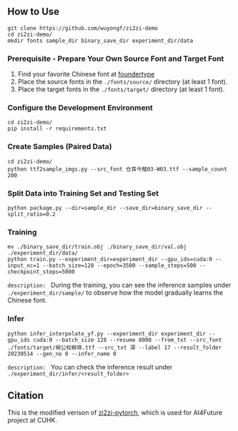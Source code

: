 ## How to Use

```
git clone https://github.com/wuyongf/zi2zi-demo
cd zi2zi-demo/
mkdir fonts sample_dir binary_save_dir experiment_dir/data 
```

### Prerequisite - Prepare Your Own Source Font and Target Font
1. Find your favorite Chinese font at [foundertype](https://www.foundertype.com/index.php/FindFont/index)
2. Place the source fonts in the `./fonts/source/` directory (at least 1 font).
3. Place the target fonts in the `./fonts/target/` directory (at least 1 font).

###  Configure the Development Environment
```
cd zi2zi-demo/
pip install -r requirements.txt
```

### Create Samples (Paired Data)
```
cd zi2zi-demo/
python ttf2sample_imgs.py --src_font 仓耳今楷03-W03.ttf --sample_count 200
```

### Split Data into Training Set and Testing Set

```
python package.py --dir=sample_dir --save_dir=binary_save_dir --split_ratio=0.2
```

### Training

```
mv ./binary_save_dir/train.obj ./binary_save_dir/val.obj ./experiment_dir/data/
python train.py --experiment_dir=experiment_dir --gpu_ids=cuda:0 --input_nc=1 --batch_size=128 --epoch=3500 --sample_steps=500 --checkpoint_steps=5000
```
`description: `
During the training, you can see the inference samples under `./experiment_dir/sample/` to observe how the model gradually learns the Chinese font.

### Infer
```
python infer_interpolate_yf.py --experiment_dir experiment_dir --gpu_ids cuda:0 --batch_size 128 --resume 8000 --from_txt --src_font ./fonts/target/柳公权柳体.ttf --src_txt 深 --label 17 --result_folder 20230514 --gen_no 0 --infer_name 0
```

`description: `
You can check the inference result under `./experiment_dir/infer/<result_folder>`

## Citation
This is the modified verison of [zi2zi-pytorch](https://github.com/xuan-li/zi2zi-pytorch), which is used for AI4Future project at CUHK.
